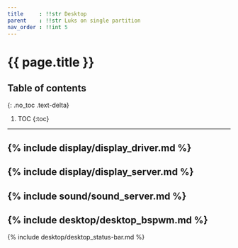```yaml
---
title	  : !!str Desktop
parent	  : !!str Luks on single partition
nav_order : !!int 5
---
```


# {{ page.title }}

## Table of contents
{: .no_toc .text-delta}

1. TOC
{:toc}

---

{% include display/display_driver.md %}
---
{% include display/display_server.md %}
---
{% include sound/sound_server.md %}
---
{% include desktop/desktop_bspwm.md %}
---
{% include desktop/desktop_status-bar.md %}
